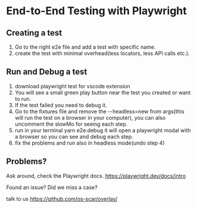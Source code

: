 # End-to-End Testing with Playwright

## Creating a test

1. Go to the right e2e file and add a test with specific name.
2. create the test with minimal overhead(less locators, less API calls etc.).

## Run and Debug a test

1. download playwright test for vscode extension
2. You will see a small green play button near the test you created or want to run.
3. If the test failed you need to debug it.
4. Go to the fixtures file and remove the --headless=new from args(this will run the test on a browser in your computer), you can also uncomment the slowMo for seeing each step.
5. run in your terminal yarn e2e:debug it will open a playwright modal with a browser so you can see and debug each step.
6. fix the problems and run also in headless mode(undo step 4)

## Problems?

Ask around, check the Playwright docs.
https://playwright.dev/docs/intro

Found an issue? Did we miss a case?

talk to us https://github.com/os-scar/overlay/
